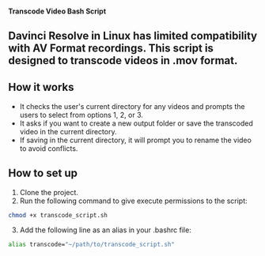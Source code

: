 #### Transcode Video Bash Script
## Davinci Resolve in Linux has limited compatibility with AV Format recordings. This script is designed to transcode videos in .mov format.

## How it works
- It checks the user's current directory for any videos and prompts the users to select from options 1, 2, or 3.
- It asks if you want to create a new output folder or save the transcoded video in the current directory.
- If saving in the current directory, it will prompt you to rename the video to avoid conflicts.

## How to set up
1. Clone the project.
2. Run the following command to give execute permissions to the script:
```bash
chmod +x transcode_script.sh
```
3. Add the following line as an alias in your .bashrc file:
```bash
alias transcode="~/path/to/transcode_script.sh"
```